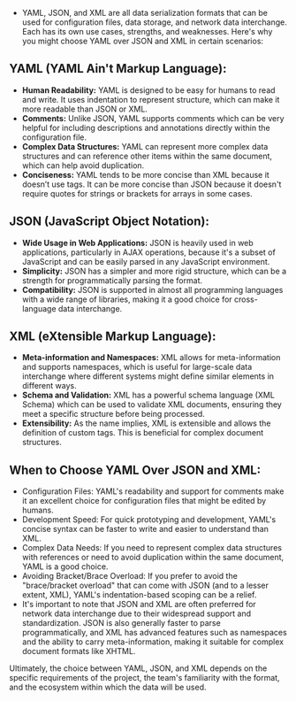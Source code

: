 - YAML, JSON, and XML are all data serialization formats that can be used for configuration files, data storage, and network data interchange. Each has its own use cases, strengths, and weaknesses. Here's why you might choose YAML over JSON and XML in certain scenarios:

**YAML (YAML Ain't Markup Language):**
--
- **Human Readability:** YAML is designed to be easy for humans to read and write. It uses indentation to represent structure, which can make it more readable than JSON or XML.
- **Comments:** Unlike JSON, YAML supports comments which can be very helpful for including descriptions and annotations directly within the configuration file.
- **Complex Data Structures:** YAML can represent more complex data structures and can reference other items within the same document, which can help avoid duplication.
- **Conciseness:** YAML tends to be more concise than XML because it doesn’t use tags. It can be more concise than JSON because it doesn't require quotes for strings or brackets for arrays in some cases.

**JSON (JavaScript Object Notation):**
---
- **Wide Usage in Web Applications:** JSON is heavily used in web applications, particularly in AJAX operations, because it's a subset of JavaScript and can be easily parsed in any JavaScript environment.
- **Simplicity:** JSON has a simpler and more rigid structure, which can be a strength for programmatically parsing the format.
- **Compatibility:** JSON is supported in almost all programming languages with a wide range of libraries, making it a good choice for cross-language data interchange.

**XML (eXtensible Markup Language):**
--
- **Meta-information and Namespaces:** XML allows for meta-information and supports namespaces, which is useful for large-scale data interchange where different systems might define similar elements in different ways.
- **Schema and Validation:** XML has a powerful schema language (XML Schema) which can be used to validate XML documents, ensuring they meet a specific structure before being processed.
- **Extensibility:** As the name implies, XML is extensible and allows the definition of custom tags. This is beneficial for complex document structures.

**When to Choose YAML Over JSON and XML:**
--
- Configuration Files: YAML's readability and support for comments make it an excellent choice for configuration files that might be edited by humans.
- Development Speed: For quick prototyping and development, YAML's concise syntax can be faster to write and easier to understand than XML.
- Complex Data Needs: If you need to represent complex data structures with references or need to avoid duplication within the same document, YAML is a good choice.
- Avoiding Bracket/Brace Overload: If you prefer to avoid the "brace/bracket overload" that can come with JSON (and to a lesser extent, XML), YAML's indentation-based scoping can be a relief.
- It's important to note that JSON and XML are often preferred for network data interchange due to their widespread support and standardization. JSON is also generally faster to parse programmatically, and XML has advanced features such as namespaces and the ability to carry meta-information, making it suitable for complex document formats like XHTML.

Ultimately, the choice between YAML, JSON, and XML depends on the specific requirements of the project, the team's familiarity with the format, and the ecosystem within which the data will be used.
